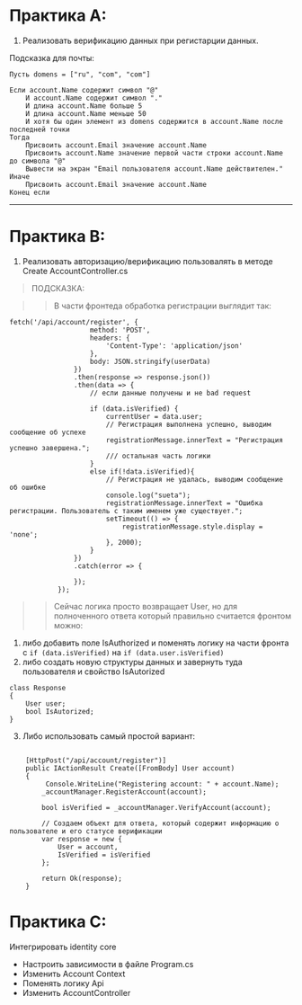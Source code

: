 # Практика А:

1. Реализовать верификацию данных при регистарции данных.

Подсказка для почты: 

``` 
Пусть domens = ["ru", "com", "com"]

Если account.Name содержит символ "@" 
    И account.Name содержит символ "."
    И длина account.Name больше 5
    И длина account.Name меньше 50
    И хотя бы один элемент из domens содержится в account.Name после последней точки
Тогда
    Присвоить account.Email значение account.Name
    Присвоить account.Name значение первой части строки account.Name до символа "@"
    Вывести на экран "Email пользователя account.Name действителен."
Иначе
    Присвоить account.Email значение account.Name
Конец если
```

--- 
# Практика B: 
1. Реализовать авторизацию/верификацию пользовалять в методе Create AccountController.cs 
> ПОДСКАЗКА:

>> В части фронтеда обработка регистрации выглядит так:

```
fetch('/api/account/register', {
                    method: 'POST',
                    headers: {
                        'Content-Type': 'application/json'
                    },
                    body: JSON.stringify(userData)
                })
                .then(response => response.json())
                .then(data => {
                    // если данные получены и не bad request
                    
                    if (data.isVerified) {
                        currentUser = data.user;
                        // Регистрация выполнена успешно, выводим сообщение об успехе
                        registrationMessage.innerText = "Регистрация успешно завершена.";
                        /// остальная часть логики
                    } 
                    else if(!data.isVerified){
                        // Регистрация не удалась, выводим сообщение об ошибке  
                        console.log("sueta");
                        registrationMessage.innerText = "Ошибка регистрации. Пользователь с таким именем уже существует."; 
                        setTimeout(() => {
                            registrationMessage.style.display = 'none';
                        }, 2000); 
                    }
                })
                .catch(error => { 
                    
                });
            });
```

>> Сейчас логика просто возвращает User, но для полноченного ответа который правильно считается фронтом можно: 
1. либо добавить поле IsAuthorized и поменять логику на части фронта  с ```if (data.isVerified)``` на ```if (data.user.isVerified)```
2. либо создать новую структуры данных и завернуть туда пользователя и свойство IsAutorized

``` 
class Response
{
    User user;
    bool IsAutorized;
}
```

3. Либо использовать самый простой вариант: 

```

    [HttpPost("/api/account/register")]
    public IActionResult Create([FromBody] User account)
    {
         Console.WriteLine("Registering account: " + account.Name); 
        _accountManager.RegisterAccount(account);

        bool isVerified = _accountManager.VerifyAccount(account);
        
        // Создаем объект для ответа, который содержит информацию о пользователе и его статусе верификации
        var response = new {
            User = account,
            IsVerified = isVerified
        };

        return Ok(response);
    }
```

# Практика C:

Интегрировать identity core

- Настроить зависимости в файле Program.cs
- Изменить Account Context
- Поменять логику Api 
- Изменить AccountController